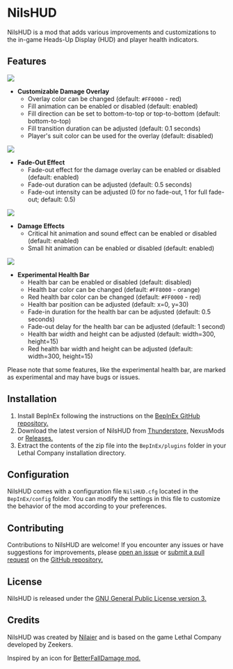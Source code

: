 # NilsHUD

NilsHUD is a mod that adds various improvements and customizations to the in-game Heads-Up Display (HUD) and player health indicators.

## Features

![](https://i.imgur.com/tSdYDIp.gif)
- **Customizable Damage Overlay**
  - Overlay color can be changed (default: `#FF0000` - red)
  - Fill animation can be enabled or disabled (default: enabled)
  - Fill direction can be set to bottom-to-top or top-to-bottom (default: bottom-to-top)
  - Fill transition duration can be adjusted (default: 0.1 seconds)
  - Player's suit color can be used for the overlay (default: disabled)

![](https://i.imgur.com/CzAyGNH.gif)
- **Fade-Out Effect**
  - Fade-out effect for the damage overlay can be enabled or disabled (default: enabled)
  - Fade-out duration can be adjusted (default: 0.5 seconds)
  - Fade-out intensity can be adjusted (0 for no fade-out, 1 for full fade-out; default: 0.5)

![](https://i.imgur.com/cqnnFyV.gif)
- **Damage Effects**
  - Critical hit animation and sound effect can be enabled or disabled (default: enabled)
  - Small hit animation can be enabled or disabled (default: enabled)


![](https://i.imgur.com/aq49mbZ.gif)
- **Experimental Health Bar**
  - Health bar can be enabled or disabled (default: disabled)
  - Health bar color can be changed (default: `#FF8000` - orange)
  - Red health bar color can be changed (default: `#FF0000` - red)
  - Health bar position can be adjusted (default: x=0, y=30)
  - Fade-in duration for the health bar can be adjusted (default: 0.5 seconds)
  - Fade-out delay for the health bar can be adjusted (default: 1 second)
  - Health bar width and height can be adjusted (default: width=300, height=15)
  - Red health bar width and height can be adjusted (default: width=300, height=15)

Please note that some features, like the experimental health bar, are marked as experimental and may have bugs or issues.

## Installation

1. Install BepInEx following the instructions on the [BepInEx GitHub repository.](https://github.com/BepInEx/BepInEx)
2. Download the latest version of NilsHUD from [Thunderstore,](https://thunderstore.io/c/lethal-company/p/Nilaier/NilsHUD/) NexusMods or [Releases.](https://github.com/your-repo/NilsHUD/releases)
3. Extract the contents of the zip file into the `BepInEx/plugins` folder in your Lethal Company installation directory.

## Configuration

NilsHUD comes with a configuration file `NilsHUD.cfg` located in the `BepInEx/config` folder. You can modify the settings in this file to customize the behavior of the mod according to your preferences.

## Contributing

Contributions to NilsHUD are welcome! If you encounter any issues or have suggestions for improvements, please [open an issue](https://github.com/NilaierMusic/NilsHUD/issues) or [submit a pull request](https://github.com/NilaierMusic/NilsHUD/pulls) on the [GitHub repository.](https://github.com/NilaierMusic/NilsHUD)

## License

NilsHUD is released under the [GNU General Public License version 3.](https://opensource.org/license/gpl-3-0)

## Credits

NilsHUD was created by [Nilaier](https://github.com/NilaierMusic) and is based on the game Lethal Company developed by Zeekers.

Inspired by an icon for [BetterFallDamage mod.](https://thunderstore.io/c/lethal-company/p/LokisHorseChild/BetterFallDamage/)
